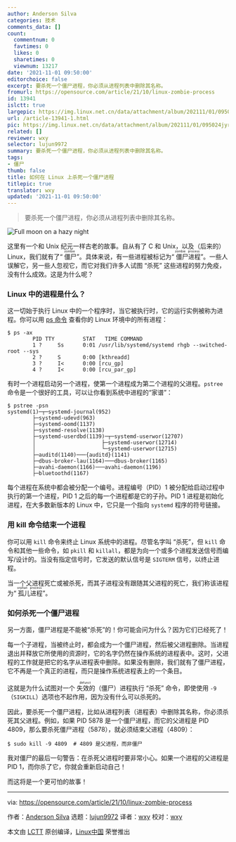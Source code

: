 ```yaml
---
author: Anderson Silva
categories: 技术
comments_data: []
count:
  commentnum: 0
  favtimes: 0
  likes: 0
  sharetimes: 0
  viewnum: 13217
date: '2021-11-01 09:50:00'
editorchoice: false
excerpt: 要杀死一个僵尸进程，你必须从进程列表中删除其名称。
fromurl: https://opensource.com/article/21/10/linux-zombie-process
id: 13941
islctt: true
largepic: https://img.linux.net.cn/data/attachment/album/202111/01/095024jyrvo8ss5jnxysqo.jpg
url: /article-13941-1.html
pic: https://img.linux.net.cn/data/attachment/album/202111/01/095024jyrvo8ss5jnxysqo.jpg.thumb.jpg
related: []
reviewer: wxy
selector: lujun9972
summary: 要杀死一个僵尸进程，你必须从进程列表中删除其名称。
tags:
- 僵尸
thumb: false
title: 如何在 Linux 上杀死一个僵尸进程
titlepic: true
translator: wxy
updated: '2021-11-01 09:50:00'
---
```



> 
> 要杀死一个僵尸进程，你必须从进程列表中删除其名称。
> 
> 
> 


![](https://img.linux.net.cn/data/attachment/album/202111/01/095024jyrvo8ss5jnxysqo.jpg "Full moon on a hazy night")


这里有一个和 Unix 纪元一样古老的故事。自从有了 C 和 Unix，以及（后来的）Linux，我们就有了“<ruby> 僵尸 <rt>  zombie </rt></ruby>”。具体来说，有一些进程被标记为“<ruby> 僵尸进程 <rt>  zombie process </rt></ruby>”。一些人误解它，另一些人忽视它，而它对我们许多人试图 “杀死” 这些进程的努力免疫，没有什么成效。这是为什么呢？


### Linux 中的进程是什么？


这一切始于执行 Linux 中的一个程序时，当它被执行时，它的运行实例被称为进程。你可以用 [ps 命令](https://opensource.com/article/21/8/linux-procps-ng) 查看你的 Linux 环境中的所有进程：



```
$ ps -ax
        PID TTY         STAT   TIME COMMAND
        1 ?     Ss      0:01 /usr/lib/systemd/systemd rhgb --switched-root --sys
        2 ?     S       0:00 [kthreadd]
        3 ?     I<      0:00 [rcu_gp]
        4 ?     I<      0:00 [rcu_par_gp]

```

有时一个进程启动另一个进程，使第一个进程成为第二个进程的父进程。`pstree` 命令是一个很好的工具，可以让你看到系统中进程的“家谱”：



```
$ pstree -psn
systemd(1)─┬─systemd-journal(952)
        ├─systemd-udevd(963)
        ├─systemd-oomd(1137)
        ├─systemd-resolve(1138)
        ├─systemd-userdbd(1139)─┬─systemd-userwor(12707)
        │                     ├─systemd-userwor(12714)
        │                     └─systemd-userwor(12715)
        ├─auditd(1140)───{auditd}(1141)
        ├─dbus-broker-lau(1164)───dbus-broker(1165)
        ├─avahi-daemon(1166)───avahi-daemon(1196)
        ├─bluetoothd(1167)

```

每个进程在系统中都会被分配一个编号。进程编号（PID）1 被分配给启动过程中执行的第一个进程，PID 1 之后的每一个进程都是它的子孙。PID 1 进程是初始化进程，在大多数新版本的 Linux 中，它只是一个指向 `systemd` 程序的符号链接。


### 用 kill 命令结束一个进程


你可以用 `kill` 命令来终止 Linux 系统中的进程。尽管名字叫 “杀死”，但 `kill` 命令和其他一些命令，如 `pkill` 和 `killall`，都是为向一个或多个进程发送信号而编写/设计的。当没有指定信号时，它发送的默认信号是 `SIGTERM` 信号，以终止进程。


当一个父进程死亡或被杀死，而其子进程没有跟随其父进程的死亡，我们称该进程为“<ruby> 孤儿进程 <rt>  orphan process </rt></ruby>”。


### 如何杀死一个僵尸进程


另一方面，僵尸进程是不能被“杀死”的！你可能会问为什么？因为它们已经死了！


每一个子进程，当被终止时，都会成为一个僵尸进程，然后被父进程删除。当进程退出并释放它所使用的资源时，它的名字仍然在操作系统的进程表中。这时，父进程的工作就是把它的名字从进程表中删除。如果没有删除，我们就有了僵尸进程，它不再是一个真正的进程，而只是操作系统进程表上的一个条目。


这就是为什么试图对一个<ruby> 失效的 <rt>  defunct </rt></ruby>（僵尸）进程执行 “杀死” 命令，即使使用 `-9`（`SIGKILL`）选项也不起作用，因为没有什么可以杀死的。


因此，要杀死一个僵尸进程，比如从进程列表（进程表）中删除其名称，你必须杀死其父进程。例如，如果 PID 5878 是一个僵尸进程，而它的父进程是 PID 4809，那么要杀死僵尸进程（5878），就必须结束父进程（4809）：



```
$ sudo kill -9 4809  # 4809 是父进程，而非僵尸

```

我对僵尸的最后一句警告：在杀死父进程时要非常小心。如果一个进程的父进程是 PID 1，而你杀了它，你就会重新启动自己！


而这将是一个更可怕的故事！




---


via: <https://opensource.com/article/21/10/linux-zombie-process>


作者：[Anderson Silva](https://opensource.com/users/ansilva) 选题：[lujun9972](https://github.com/lujun9972) 译者：[wxy](https://github.com/wxy) 校对：[wxy](https://github.com/wxy)


本文由 [LCTT](https://github.com/LCTT/TranslateProject) 原创编译，[Linux中国](https://linux.cn/) 荣誉推出